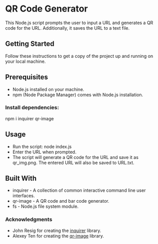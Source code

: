 
# QR Code Generator
This Node.js script prompts the user to input a URL and generates a QR code for the URL. Additionally, it saves the URL to a text file.

## Getting Started
Follow these instructions to get a copy of the project up and running on your local machine.

## Prerequisites
* Node.js installed on your machine.
* npm (Node Package Manager) comes with Node.js installation.

### Install dependencies:
npm i inquirer qr-image

## Usage
* Run the script: node index.js
* Enter the URL when prompted.
* The script will generate a QR code for the URL and save it as qr_img.png. The entered URL will also be saved to URL.txt.

## Built With
* inquirer - A collection of common interactive command line user interfaces.
* qr-image - A QR code and bar code generator.
* fs - Node.js file system module. 

### Acknowledgments
* John Resig for creating the [inquirer](https://www.npmjs.com/package/inquirer) library.
* Alexey Ten for creating the [qr-image](https://www.npmjs.com/package/qr-image) library.
